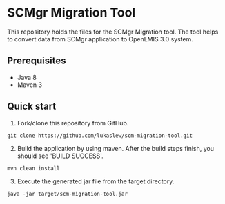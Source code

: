 
# SCMgr Migration Tool
This repository holds the files for the SCMgr Migration tool. The tool helps to convert data from SCMgr application to OpenLMIS 3.0 system.

## Prerequisites
* Java 8
* Maven 3

## Quick start
1. Fork/clone this repository from GitHub.

```shell
git clone https://github.com/lukaslew/scm-migration-tool.git
```
2. Build the application by using maven. After the build steps finish, you should see 'BUILD SUCCESS'.

```shell
mvn clean install
```
3. Execute the generated jar file from the target directory.

```shell
java -jar target/scm-migration-tool.jar
```
